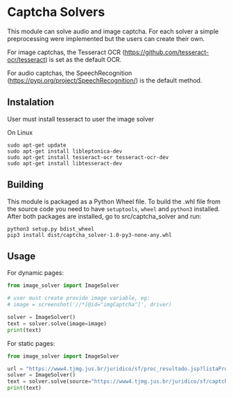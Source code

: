# Captcha Solvers

This module can solve audio and image captcha.
For each solver a simple preprocessing were implemented but the users can create their own.

For image captchas, the Tesseract OCR (https://github.com/tesseract-ocr/tesseract) is set as the default OCR.

For audio captchas, the SpeechRecognition (https://pypi.org/project/SpeechRecognition/) is the default method.

## Instalation

User must install tesseract to user the image solver

On Linux
```
sudo apt-get update
sudo apt-get install libleptonica-dev
sudo apt-get install tesseract-ocr tesseract-ocr-dev
sudo apt-get install libtesseract-dev
```

## Building

This module is packaged as a Python Wheel file. To build the .whl file from the
source code you need to have `setuptools`, `wheel` and `python3` installed. After both
packages are installed, go to src/captcha_solver and run:

```
python3 setup.py bdist_wheel
pip3 install dist/captcha_solver-1.0-py3-none-any.whl
```

## Usage

For dynamic pages:
```python
from image_solver import ImageSolver

# user must create provide image variable, eg:
# image = screenshot('//*[@id="imgCaptcha"]', driver)

solver = ImageSolver()
text = solver.solve(image=image)
print(text)
```

For static pages:
```python
from image_solver import ImageSolver

url = "https://www4.tjmg.jus.br/juridico/sf/proc_resultado.jsp?listaProcessos=00000001&comrCodigo=24&numero=1"
solver = ImageSolver()
text = solver.solve(source="https://www4.tjmg.jus.br/juridico/sf/captcha.svl?0.9921973389121602")
print(text)
```